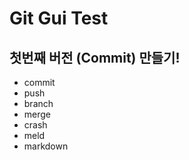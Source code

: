 # Git Gui Test

## 첫번째 버전 (Commit) 만들기!

- commit
- push
- branch
- merge
- crash
- meld
- markdown
